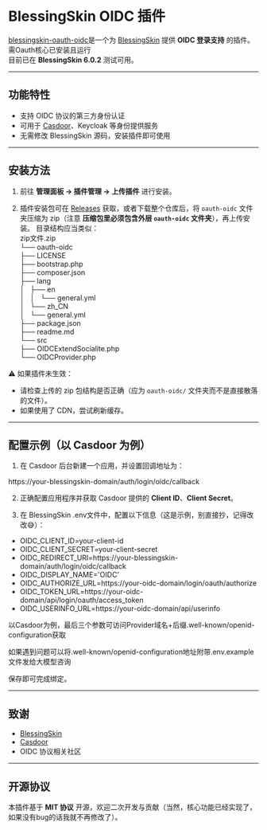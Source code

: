 # BlessingSkin OIDC 插件

[blessingskin-oauth-oidc](https://github.com/MrJiaGe/blessingskin-oauth-oidc)是一个为 [BlessingSkin](https://github.com/bs-community/blessing-skin-server) 提供 **OIDC 登录支持** 的插件。  
需Oauth核心已安装且运行  
目前已在 **BlessingSkin 6.0.2** 测试可用。

---

## 功能特性

- 支持 OIDC 协议的第三方身份认证  
- 可用于 [Casdoor](https://casdoor.org/)、Keycloak 等身份提供服务  
- 无需修改 BlessingSkin 源码，安装插件即可使用  

---

## 安装方法

1. 前往 **管理面板 → 插件管理 → 上传插件** 进行安装。  

2. 插件安装包可在 [Releases](../../releases) 获取，或者下载整个仓库后，将 `oauth-oidc` 文件夹压缩为 zip（注意 **压缩包里必须包含外层 `oauth-oidc` 文件夹**），再上传安装。
目录结构应当类似：  
zip文件.zip  
└── oauth-oidc  
    ├── LICENSE  
    ├── bootstrap.php  
    ├── composer.json  
    ├── lang  
    │   ├── en  
    │   │   └── general.yml  
    │   └── zh_CN  
    │       └── general.yml  
    ├── package.json  
    ├── readme.md  
    └── src  
        ├──   OIDCExtendSocialite.php  
        └── OIDCProvider.php  

⚠️ 如果插件未生效：  
- 请检查上传的 zip 包结构是否正确（应为 `oauth-oidc/` 文件夹而不是直接散落的文件）。  
- 如果使用了 CDN，尝试刷新缓存。  

---

## 配置示例（以 Casdoor 为例）

1. 在 Casdoor 后台新建一个应用，并设置回调地址为：  

https://your-blessingskin-domain/auth/login/oidc/callback  

2. 正确配置应用程序并获取 Casdoor 提供的 **Client ID**、**Client Secret**。  

3. 在 BlessingSkin .env文件中，配置以下信息（这是示例，别直接抄，记得改改😅）：  

- OIDC_CLIENT_ID=your-client-id  
- OIDC_CLIENT_SECRET=your-client-secret  
- OIDC_REDIRECT_URI=https://your-blessingskin-domain/auth/login/oidc/callback  
- OIDC_DISPLAY_NAME='OIDC'  
- OIDC_AUTHORIZE_URL=https://your-oidc-domain/login/oauth/authorize  
- OIDC_TOKEN_URL=https://your-oidc-domain/api/login/oauth/access_token  
- OIDC_USERINFO_URL=https://your-oidc-domain/api/userinfo  


以Casdoor为例，最后三个参数可访问Provider域名+后缀.well-known/openid-configuration获取  

如果遇到问题可以将.well-known/openid-configuration地址附带.env.example文件发给大模型咨询  

保存即可完成绑定。  

---

## 致谢

- [BlessingSkin](https://github.com/bs-community/blessing-skin-server)  
- [Casdoor](https://github.com/casdoor/casdoor)  
- OIDC 协议相关社区  

---

## 开源协议

本插件基于 **MIT 协议** 开源，欢迎二次开发与贡献（当然，核心功能已经实现了，如果没有bug的话我就不再修改了）。
